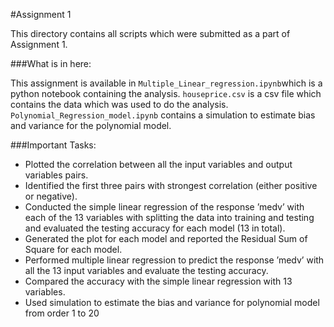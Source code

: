 #Assignment 1

This directory contains all scripts which were submitted as a part of Assignment 1.

###What is in here:  

This assignment is available in `Multiple_Linear_regression.ipynb`which is a python notebook containing the analysis. `houseprice.csv` is a csv file which contains the data which was used to do the analysis. `Polynomial_Regression_model.ipynb` contains a simulation to estimate bias and variance for the polynomial model.

###Important Tasks: 

* Plotted the correlation between all the input variables and output variables pairs.
* Identified the first three pairs with strongest correlation (either positive or negative).
* Conducted the simple linear regression of the response ’medv’ with each of the 13 variables with splitting the data into training and testing and evaluated the testing accuracy for each model (13 in total).
* Generated the plot for each model and reported the Residual Sum of Square for each model.
* Performed multiple linear regression to predict the response ’medv’ with all the 13 input variables and evaluate the testing accuracy.
* Compared the accuracy with the simple linear regression with 13 variables.
* Used simulation to estimate the bias and variance for polynomial model from order 1 to 20 